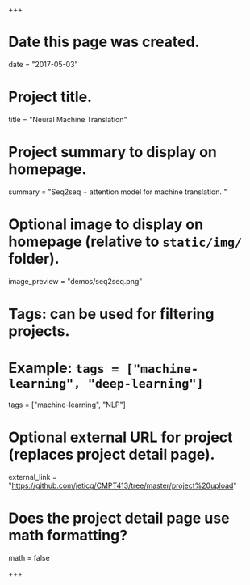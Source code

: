 +++
# Date this page was created.
date = "2017-05-03"

# Project title.
title = "Neural Machine Translation"

# Project summary to display on homepage.
summary = "Seq2seq + attention model for machine translation. "

# Optional image to display on homepage (relative to `static/img/` folder).
image_preview = "demos/seq2seq.png"

# Tags: can be used for filtering projects.
# Example: `tags = ["machine-learning", "deep-learning"]`
tags = ["machine-learning", "NLP"]

# Optional external URL for project (replaces project detail page).
external_link = "https://github.com/jeticg/CMPT413/tree/master/project%20upload"

# Does the project detail page use math formatting?
math = false

+++
